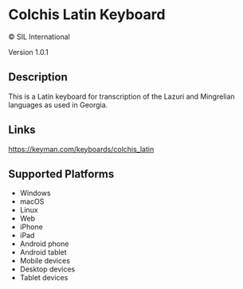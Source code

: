 Colchis Latin Keyboard
==============

© SIL International

Version 1.0.1

Description
-----------
This is a Latin keyboard for transcription of the Lazuri and Mingrelian languages as used in Georgia.

Links
-----
https://keyman.com/keyboards/colchis_latin
 
Supported Platforms
-------------------
 * Windows
 * macOS
 * Linux
 * Web
 * iPhone
 * iPad
 * Android phone
 * Android tablet
 * Mobile devices
 * Desktop devices
 * Tablet devices